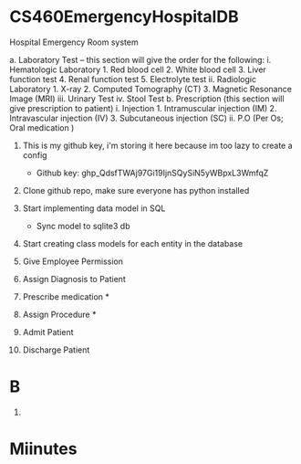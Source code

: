 # CS460EmergencyHospitalDB
Hospital Emergency Room system

a. Laboratory Test – this section will give the order for the following: i. Hematologic Laboratory 1. Red blood cell 2. White blood cell 3. Liver function test 4. Renal function test 5. Electrolyte test ii. Radiologic Laboratory 1. X-ray 2. Computed Tomography (CT) 3. Magnetic Resonance Image (MRI) iii. Urinary Test iv. Stool Test b. Prescription (this section will give prescription to patient) i. Injection 1. Intramuscular injection (IM) 2. Intravascular injection (IV) 3. Subcutaneous injection (SC) ii. P.O (Per Os; Oral medication )


1. This is my github key, i'm storing it here because im too lazy to create a config
	* Github key: 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


1. Clone github repo, make sure everyone has python installed
2. Start implementing data model in SQL
	* Sync model to sqlite3 db
3. Start creating class models for each entity in the database

4. Give Employee Permission
5. Assign Diagnosis to Patient
6. Prescribe medication *
7. Assign Procedure *
8. Admit Patient
9. Discharge Patient

# B
1. 


# Miinutes


